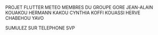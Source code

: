 PROJET FLUTTER METEO
MEMBRES DU GROUPE
GORE JEAN-ALAIN
KOUAKOU HERMANN
KAKOU CYNTHIA
KOFFI KOUASSI HERVE
CHABEHOU YAVO

SUMULEZ SUR TELEPHONE SVP

